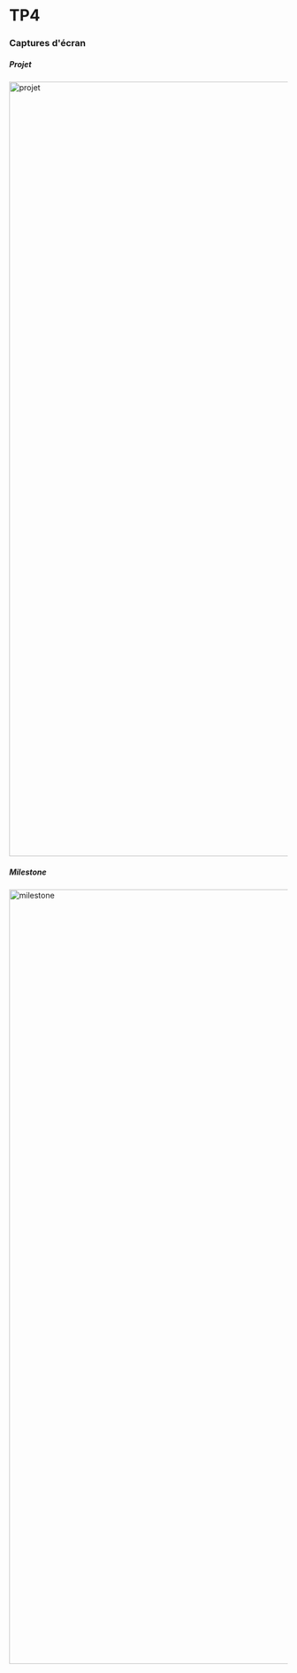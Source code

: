 # TP4

### Captures d'écran

##### Projet
<img width="1400" alt="projet" src="https://user-images.githubusercontent.com/90847140/165986660-d1efcc86-c8b4-4cea-82ba-9820143a6e71.png">

##### Milestone
<img width="1400" alt="milestone" src="https://user-images.githubusercontent.com/90847140/165986852-5894477c-c237-4a78-8d21-ac6ee7289ec6.png">
